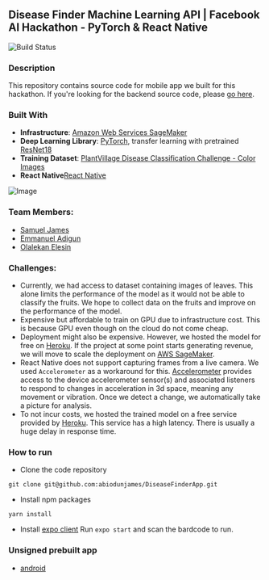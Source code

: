 Disease Finder Machine Learning API | Facebook AI Hackathon - PyTorch & React Native
-----------------------------------

![Build Status](https://codebuild.eu-west-1.amazonaws.com/badges?uuid=eyJlbmNyeXB0ZWREYXRhIjoiUDQ5ZnlQYm1QUlNNdURURlVkY0lobDR4Q0w4eitzcjNUTTRFRit5bUZjYTRkZWhieERvU1lHcHY0T1ZuVE9GWnNmcTQ3aWhadVJybGlEQndCZWNENHU0PSIsIml2UGFyYW1ldGVyU3BlYyI6ImFWYXhYeXpHd0huZkNvZkUiLCJtYXRlcmlhbFNldFNlcmlhbCI6MX0%3D&branch=master)


### Description
This repository contains source code for mobile app we built for this hackathon.  If you're looking for the backend source code, please [go here](https://github.com/OElesin/disease-finder-api). 

### Built With
- **Infrastructure**: [Amazon Web Services SageMaker](https://aws.amazon.com/sagemaker/)
- **Deep Learning Library**: [PyTorch](https://pytorch.org/), transfer learning with pretrained [ResNet18](https://download.pytorch.org/models/resnet18-5c106cde.pth)
- **Training Dataset**: [PlantVillage Disease Classification Challenge - Color Images](https://zenodo.org/record/1204914#.Xk93uBNKjPB)
- **React Native**[React Native]()

![Image](https://res.cloudinary.com/samueljames/image/upload/v1582483840/Untitled_Diagram_7.png)

### Team Members:
- [Samuel James](https://www.linkedin.com/in/samuel-james-abiodun/?originalSubdomain=de)
- [Emmanuel Adigun](https://www.linkedin.com/in/emmanuel-adigun-20202b70/?originalSubdomain=ng)
- [Olalekan Elesin](https://www.linkedin.com/in/elesinolalekan/)


### Challenges:
- Currently, we had access to dataset containing images of leaves. This alone limits the performance of the model as it would not be able to classify the fruits. We hope to collect data on the fruits and improve on the performance of the model.
- Expensive but affordable to train on GPU due to infrastructure cost. This is because GPU even though on the cloud do not come cheap.
- Deployment might also be expensive. However, we hosted the model for free on [Heroku](https://www.heroku.com/). If the project at some point starts generating revenue, we will move to scale the deployment on [AWS SageMaker](https://aws.amazon.com/sagemaker/).
- React Native does not support capturing frames from a live camera. We used `Accelerometer` as a workaround for this.  [Accelerometer](https://docs.expo.io/versions/latest/sdk/accelerometer/) provides access to the device accelerometer sensor(s) and associated listeners to respond to changes in acceleration in 3d space, meaning any movement or vibration.  Once we detect a change, we automatically take a picture for analysis.
- To not incur costs, we hosted the trained model on a free service provided by [Heroku](https://heroku.com). This service has a high latency. There is usually a huge delay in response time.


### How to run

* Clone the code repository

```
git clone git@github.com:abiodunjames/DiseaseFinderApp.git
```
* Install npm packages

```
yarn install
```
* Install [expo client](https://expo.io/tools#client)
Run `expo start` and scan the bardcode to run.

### Unsigned prebuilt app

* [android](https://expo.io/dashboard/abiodunjames/builds/a1f794ba-9e37-423d-90ce-9b7a632600b9)